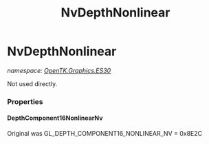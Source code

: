 ﻿---
title: NvDepthNonlinear
---

# NvDepthNonlinear
_namespace: [OpenTK.Graphics.ES30](N-OpenTK.Graphics.ES30.html)_

Not used directly.



### Properties

#### DepthComponent16NonlinearNv
Original was GL_DEPTH_COMPONENT16_NONLINEAR_NV = 0x8E2C

